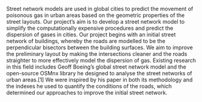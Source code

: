 Street network models are used in global cities to predict the movement of poisonous gas in
urban areas based on the geometric properties of the street layouts. Our project’s aim is to develop a
street network model to simplify the computationally expensive procedures and predict the dispersion of
gases in cities. Our project begins with an initial street network of buildings, whereby the roads are
modelled to be the perpendicular bisectors between the building surfaces. We aim to improve the
preliminary layout by making the intersections cleaner and the roads straighter to more effectively
model the dispersion of gas. Existing research in this field includes Geoff Boeing’s global street network
model and the open-source OSMnx library he designed to analyse the street networks of urban areas.[1]
We were inspired by his paper in both its methodology and the indexes he used to quantify the
conditions of the roads, which determined our approaches to improve the initial street network.

